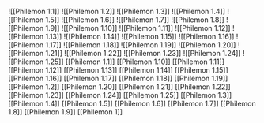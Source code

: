 ![[Philemon 1.1]]
![[Philemon 1.2]]
![[Philemon 1.3]]
![[Philemon 1.4]]
![[Philemon 1.5]]
![[Philemon 1.6]]
![[Philemon 1.7]]
![[Philemon 1.8]]
![[Philemon 1.9]]
![[Philemon 1.10]]
![[Philemon 1.11]]
![[Philemon 1.12]]
![[Philemon 1.13]]
![[Philemon 1.14]]
![[Philemon 1.15]]
![[Philemon 1.16]]
![[Philemon 1.17]]
![[Philemon 1.18]]
![[Philemon 1.19]]
![[Philemon 1.20]]
![[Philemon 1.21]]
![[Philemon 1.22]]
![[Philemon 1.23]]
![[Philemon 1.24]]
![[Philemon 1.25]]
[[Philemon 1.1]]
[[Philemon 1.10]]
[[Philemon 1.11]]
[[Philemon 1.12]]
[[Philemon 1.13]]
[[Philemon 1.14]]
[[Philemon 1.15]]
[[Philemon 1.16]]
[[Philemon 1.17]]
[[Philemon 1.18]]
[[Philemon 1.19]]
[[Philemon 1.2]]
[[Philemon 1.20]]
[[Philemon 1.21]]
[[Philemon 1.22]]
[[Philemon 1.23]]
[[Philemon 1.24]]
[[Philemon 1.25]]
[[Philemon 1.3]]
[[Philemon 1.4]]
[[Philemon 1.5]]
[[Philemon 1.6]]
[[Philemon 1.7]]
[[Philemon 1.8]]
[[Philemon 1.9]]
[[Philemon 1]]
